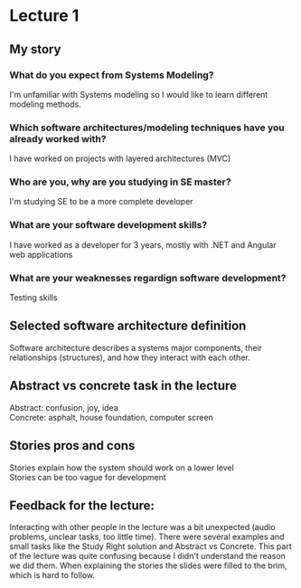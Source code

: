 # Lecture 1

## My story
### What do you expect from Systems Modeling?  
I'm unfamiliar with Systems modeling so I would like to learn different modeling methods.
### Which software architectures/modeling techniques have you already worked with?  
I have worked on projects with layered architectures (MVC)
### Who are you, why are you studying in SE master?
I'm studying SE to be a more complete developer
### What are your software development skills?  
I have worked as a developer for 3 years, mostly with .NET and Angular web applications
### What are your weaknesses regardign software development?  
Testing skills


## Selected software architecture definition
Software architecture describes a systems major components, their relationships (structures), and how they interact with each other.


## Abstract vs concrete task in the lecture
Abstract: confusion, joy, idea  
Concrete: asphalt, house foundation, computer screen


## Stories pros and cons
Stories explain how the system should work on a lower level  
Stories can be too vague for development


## Feedback for the lecture:
Interacting with other people in the lecture was a bit unexpected (audio problems, unclear tasks, too little time). There were several examples and small tasks like the Study Right solution and Abstract vs Concrete. This part of the lecture was quite confusing because I didn't understand the reason we did them. When explaining the stories the slides were filled to the brim, which is hard to follow.
